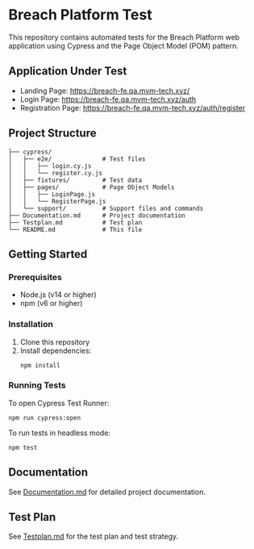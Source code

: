 # Breach Platform Test

This repository contains automated tests for the Breach Platform web application using Cypress and the Page Object Model (POM) pattern.

## Application Under Test

- Landing Page: https://breach-fe.qa.mvm-tech.xyz/
- Login Page: https://breach-fe.qa.mvm-tech.xyz/auth
- Registration Page: https://breach-fe.qa.mvm-tech.xyz/auth/register

## Project Structure

```
├── cypress/
│   ├── e2e/              # Test files
│   │   ├── login.cy.js
│   │   └── register.cy.js
│   ├── fixtures/         # Test data
│   ├── pages/            # Page Object Models
│   │   ├── LoginPage.js
│   │   └── RegisterPage.js
│   └── support/          # Support files and commands
├── Documentation.md      # Project documentation
├── Testplan.md           # Test plan
└── README.md             # This file
```

## Getting Started

### Prerequisites

- Node.js (v14 or higher)
- npm (v6 or higher)

### Installation

1. Clone this repository
2. Install dependencies:
   ```
   npm install
   ```

### Running Tests

To open Cypress Test Runner:
```
npm run cypress:open
```

To run tests in headless mode:
```
npm test
```

## Documentation

See [Documentation.md](Documentation.md) for detailed project documentation.

## Test Plan

See [Testplan.md](Testplan.md) for the test plan and test strategy.
